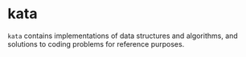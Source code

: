 # kata

`kata` contains implementations of data structures and algorithms, and solutions
to coding problems for reference purposes.
